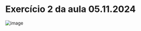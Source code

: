 # Exercício 2 da aula 05.11.2024
![image](https://github.com/user-attachments/assets/49fa15d1-ef2f-4240-aa0a-964b8d6894f3)
